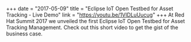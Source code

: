 +++
date = "2017-05-09"
title = "Eclipse IoT Open Testbed for Asset Tracking - Live Demo"
link = "https://youtu.be/1VIDLuUucug"
+++
At Red Hat Summit 2017 we unveiled the first Eclipse IoT Open Testbed for Asset Tracking Management. Check out this short video to get the gist of the business case.